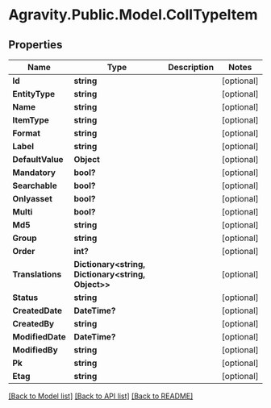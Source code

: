 # Agravity.Public.Model.CollTypeItem

## Properties

Name | Type | Description | Notes
------------ | ------------- | ------------- | -------------
**Id** | **string** |  | [optional] 
**EntityType** | **string** |  | [optional] 
**Name** | **string** |  | [optional] 
**ItemType** | **string** |  | [optional] 
**Format** | **string** |  | [optional] 
**Label** | **string** |  | [optional] 
**DefaultValue** | **Object** |  | [optional] 
**Mandatory** | **bool?** |  | [optional] 
**Searchable** | **bool?** |  | [optional] 
**Onlyasset** | **bool?** |  | [optional] 
**Multi** | **bool?** |  | [optional] 
**Md5** | **string** |  | [optional] 
**Group** | **string** |  | [optional] 
**Order** | **int?** |  | [optional] 
**Translations** | **Dictionary&lt;string, Dictionary&lt;string, Object&gt;&gt;** |  | [optional] 
**Status** | **string** |  | [optional] 
**CreatedDate** | **DateTime?** |  | [optional] 
**CreatedBy** | **string** |  | [optional] 
**ModifiedDate** | **DateTime?** |  | [optional] 
**ModifiedBy** | **string** |  | [optional] 
**Pk** | **string** |  | [optional] 
**Etag** | **string** |  | [optional] 

[[Back to Model list]](../README.md#documentation-for-models) [[Back to API list]](../README.md#documentation-for-api-endpoints) [[Back to README]](../README.md)

